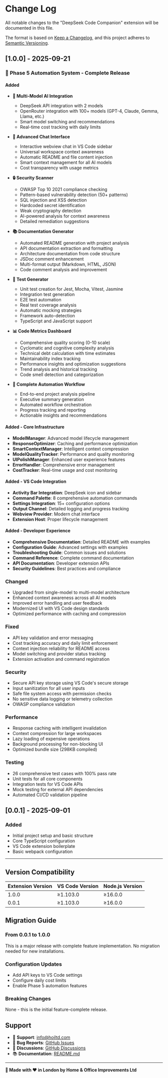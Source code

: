 # Change Log

All notable changes to the "DeepSeek Code Companion" extension will be documented in this file.

The format is based on [Keep a Changelog](https://keepachangelog.com/en/1.0.0/), and this project adheres to [Semantic Versioning](https://semver.org/spec/v2.0.0.html).

## [1.0.0] - 2025-09-21

### 🎉 **Phase 5 Automation System - Complete Release**

#### Added
- **🤖 Multi-Model AI Integration**
  - DeepSeek API integration with 2 models
  - OpenRouter integration with 100+ models (GPT-4, Claude, Gemma, Llama, etc.)
  - Smart model switching and recommendations
  - Real-time cost tracking with daily limits

- **💬 Advanced Chat Interface**
  - Interactive webview chat in VS Code sidebar
  - Universal workspace context awareness
  - Automatic README and file content injection
  - Smart context management for all AI models
  - Cost transparency with usage metrics

- **🔒 Security Scanner**
  - OWASP Top 10 2021 compliance checking
  - Pattern-based vulnerability detection (50+ patterns)
  - SQL injection and XSS detection
  - Hardcoded secret identification
  - Weak cryptography detection
  - AI-powered analysis for context awareness
  - Detailed remediation suggestions

- **📚 Documentation Generator**
  - Automated README generation with project analysis
  - API documentation extraction and formatting
  - Architecture documentation from code structure
  - JSDoc comment enhancement
  - Multi-format output (Markdown, HTML, JSON)
  - Code comment analysis and improvement

- **🧪 Test Generator**
  - Unit test creation for Jest, Mocha, Vitest, Jasmine
  - Integration test generation
  - E2E test automation
  - Real test coverage analysis
  - Automatic mocking strategies
  - Framework auto-detection
  - TypeScript and JavaScript support

- **📊 Code Metrics Dashboard**
  - Comprehensive quality scoring (0-10 scale)
  - Cyclomatic and cognitive complexity analysis
  - Technical debt calculation with time estimates
  - Maintainability index tracking
  - Performance insights and optimization suggestions
  - Trend analysis and historical tracking
  - Code smell detection and categorization

- **🚀 Complete Automation Workflow**
  - End-to-end project analysis pipeline
  - Executive summary generation
  - Automated workflow orchestration
  - Progress tracking and reporting
  - Actionable insights and recommendations

#### Added - Core Infrastructure
- **ModelManager**: Advanced model lifecycle management
- **ResponseOptimizer**: Caching and performance optimization
- **SmartContextManager**: Intelligent context compression
- **ModelQualityTracker**: Performance and quality monitoring
- **UIPolishManager**: Enhanced user experience features
- **ErrorHandler**: Comprehensive error management
- **CostTracker**: Real-time usage and cost monitoring

#### Added - VS Code Integration
- **Activity Bar Integration**: DeepSeek icon and sidebar
- **Command Palette**: 8 comprehensive automation commands
- **Settings Integration**: 15+ configuration options
- **Output Channel**: Detailed logging and progress tracking
- **Webview Provider**: Modern chat interface
- **Extension Host**: Proper lifecycle management

#### Added - Developer Experience
- **Comprehensive Documentation**: Detailed README with examples
- **Configuration Guide**: Advanced settings with examples
- **Troubleshooting Guide**: Common issues and solutions
- **Command Reference**: Complete command documentation
- **API Documentation**: Developer extension APIs
- **Security Guidelines**: Best practices and compliance

### Changed
- Upgraded from single-model to multi-model architecture
- Enhanced context awareness across all AI models
- Improved error handling and user feedback
- Modernized UI with VS Code design standards
- Optimized performance with caching and compression

### Fixed
- API key validation and error messaging
- Cost tracking accuracy and daily limit enforcement
- Context injection reliability for README access
- Model switching and provider status tracking
- Extension activation and command registration

### Security
- Secure API key storage using VS Code's secure storage
- Input sanitization for all user inputs
- Safe file system access with permission checks
- No sensitive data logging or telemetry collection
- OWASP compliance validation

### Performance
- Response caching with intelligent invalidation
- Context compression for large workspaces
- Lazy loading of expensive operations
- Background processing for non-blocking UI
- Optimized bundle size (298KB compiled)

### Testing
- 26 comprehensive test cases with 100% pass rate
- Unit tests for all core components
- Integration tests for VS Code APIs
- Mock testing for external API dependencies
- Automated CI/CD validation pipeline

## [0.0.1] - 2025-09-01

### Added
- Initial project setup and basic structure
- Core TypeScript configuration
- VS Code extension boilerplate
- Basic webpack configuration

---

## Version Compatibility

| Extension Version | VS Code Version | Node.js Version |
|-------------------|-----------------|-----------------|
| 1.0.0            | ≥1.103.0        | ≥16.0.0         |
| 0.0.1            | ≥1.103.0        | ≥16.0.0         |

## Migration Guide

### From 0.0.1 to 1.0.0
This is a major release with complete feature implementation. No migration needed for new installations.

### Configuration Updates
- Add API keys to VS Code settings
- Configure daily cost limits
- Enable Phase 5 automation features

### Breaking Changes
None - this is the initial feature-complete release.

## Support

- 📧 **Support**: info@hoiltd.com
- 🐛 **Bug Reports**: [GitHub Issues](https://github.com/HOME-OFFICE-IMPROVEMENTS-LTD/deepseek-code-companion/issues)
- 💬 **Discussions**: [GitHub Discussions](https://github.com/HOME-OFFICE-IMPROVEMENTS-LTD/deepseek-code-companion/discussions)
- 📚 **Documentation**: [README.md](README.md)

---

**🏢 Made with ❤️ in London by Home & Office Improvements Ltd**